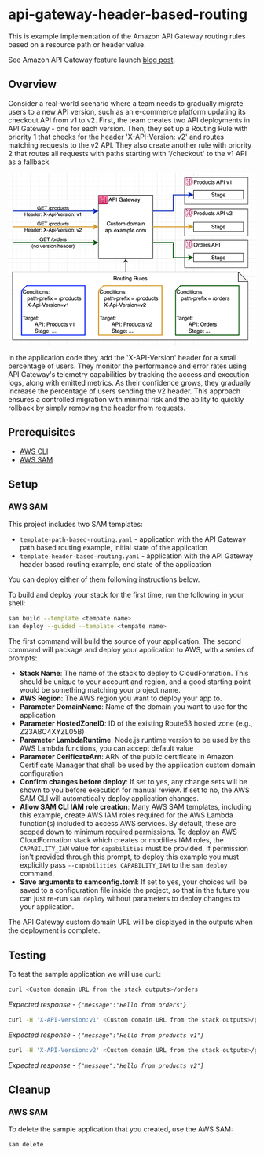 # api-gateway-header-based-routing

This is example implementation of the Amazon API Gateway routing rules based on a resource path or header value. 

See Amazon API Gateway feature launch [blog post](https://aws.amazon.com/blogs/compute/dynamically-routing-requests-with-amazon-api-gateway-routing-rules/).


## Overview
Consider a real-world scenario where a team needs to gradually migrate users to a new API version, such as an e-commerce platform updating its checkout API from v1 to v2. First, the team creates two API deployments in API Gateway - one for each version. Then, they set up a Routing Rule with priority 1 that checks for the header 'X-API-Version: v2' and routes matching requests to the v2 API. They also create another rule with priority 2 that routes all requests with paths starting with '/checkout' to the v1 API as a fallback

![Sample architecture](images/architecture1.png)

In the application code they add the 'X-API-Version' header for a small percentage of users. They monitor the performance and error rates using API Gateway's telemetry capabilities by tracking the access and execution logs, along with emitted metrics. As their confidence grows, they gradually increase the percentage of users sending the v2 header. This approach ensures a controlled migration with minimal risk and the ability to quickly rollback by simply removing the header from requests.

## Prerequisites
- [AWS CLI](https://docs.aws.amazon.com/cli/latest/userguide/cli-chap-getting-started.html)
- [AWS SAM](https://aws.amazon.com/serverless/sam/) 
## Setup
### AWS SAM
This project includes two SAM templates:
- `template-path-based-routing.yaml` - application with the API Gateway path based routing example, initial state of the application
- `template-header-based-routing.yaml` - application with the API Gateway header based routing example, end state of the application

You can deploy either of them following instructions below.

To build and deploy your stack for the first time, run the following in your shell:

```bash
sam build --template <tempate name>
sam deploy --guided --template <tempate name>
```

The first command will build the source of your application. The second command will package and deploy your application to AWS, with a series of prompts:
* **Stack Name**: The name of the stack to deploy to CloudFormation. This should be unique to your account and region, and a good starting point would be something matching your project name.
* **AWS Region**: The AWS region you want to deploy your app to.
* **Parameter DomainName**: Name of the domain you want to use for the application 
* **Parameter HostedZoneID**: ID of the existing Route53 hosted zone (e.g., Z23ABC4XYZL05B)
* **Parameter LambdaRuntime**: Node.js runtime version to be used by the AWS Lambda functions, you can accept default value
* **Parameter CerificateArn**: ARN of the public certificate in Amazon Certificate Manager that shall be used by the application custom domain configuration
* **Confirm changes before deploy**: If set to yes, any change sets will be shown to you before execution for manual review. If set to no, the AWS SAM CLI will automatically deploy application changes.
* **Allow SAM CLI IAM role creation**: Many AWS SAM templates, including this example, create AWS IAM roles required for the AWS Lambda function(s) included to access AWS services. By default, these are scoped down to minimum required permissions. To deploy an AWS CloudFormation stack which creates or modifies IAM roles, the `CAPABILITY_IAM` value for `capabilities` must be provided. If permission isn't provided through this prompt, to deploy this example you must explicitly pass `--capabilities CAPABILITY_IAM` to the `sam deploy` command.
* **Save arguments to samconfig.toml**: If set to yes, your choices will be saved to a configuration file inside the project, so that in the future you can just re-run `sam deploy` without parameters to deploy changes to your application.

The API Gateway custom domain URL will be displayed in the outputs when the deployment is complete.

## Testing
To test the sample application we will use `curl`:

```bash
curl <Custom domain URL from the stack outputs>/orders
```
*Expected response - `{"message":"Hello from orders"}`*

```bash
curl -H 'X-API-Version:v1' <Custom domain URL from the stack outputs>/products
```
*Expected response - `{"message":"Hello from products v1"}`*

```bash
curl -H 'X-API-Version:v2' <Custom domain URL from the stack outputs>/products
```
*Expected response - `{"message":"Hello from products v2"}`*



## Cleanup
### AWS SAM
To delete the sample application that you created, use the AWS SAM:
```bash
sam delete
```
